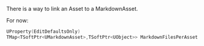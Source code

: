 There is a way to link an Asset to a MarkdownAsset. 

For now:

```c++
UProperty(EditDefaultsOnly)
TMap<TSoftPtr<UMarkdownAsset>,TSoftPtr<UObject>> MarkdownFilesPerAsset
```
